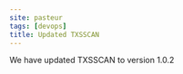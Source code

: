 ```yaml
---
site: pasteur
tags: [devops]
title: Updated TXSSCAN
---
```


We have updated TXSSCAN to  version 1.0.2
